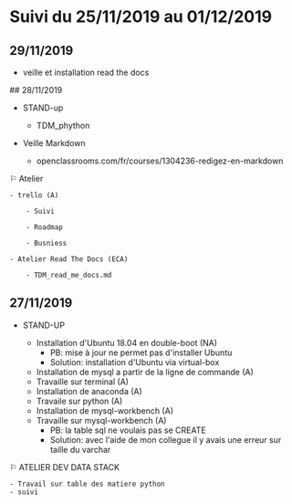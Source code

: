 # Suivi du 25/11/2019 au 01/12/2019
 
 ## 29/11/2019

- veille et installation read the docs

 ## 28/11/2019

- STAND-up
  
	- TDM_phython

- Veille Markdown

	- openclassrooms.com/fr/courses/1304236-redigez-en-markdown 

⚐ Atelier 

	- trello (A)
	
		- Suivi
		
		- Roadmap
		
		- Busniess

	- Atelier Read The Docs (ECA)

		- TDM_read_me_docs.md

 ## 27/11/2019

- STAND-UP
	
	- Installation d'Ubuntu 18.04 en double-boot (NA)
		- PB: mise à jour ne permet pas d'installer Ubuntu 
		- Solution: installation d'Ubuntu via virtual-box
	- Installation de mysql a partir de la ligne de commande (A)
	- Travaille sur terminal (A)
	- Installation de anaconda (A)
	- Travaile sur python (A)
	- Installation de mysql-workbench (A)
	- Travaille sur mysql-workbench (A)
		- PB: la table sql ne voulais pas se CREATE
		- Solution: avec l'aide de mon collegue il y avais une erreur sur taille du varchar

⚐ ATELIER DEV DATA STACK
	
	- Travail sur table des matiere python
	- suivi 
